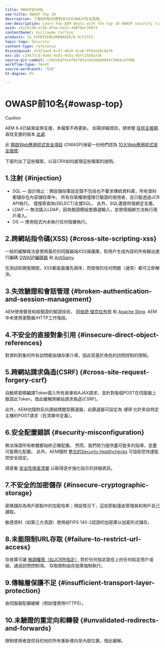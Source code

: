 ```yaml
---
title: OWASP前10名
seo-title: OWASP Top 10
description: 了解AEM如何應對前10大OWASP安全風險。
seo-description: Learn how AEM deals with the top 10 OWASP security risks.
uuid: a5a7e130-e15b-47ae-ba21-448f9ac76074
contentOwner: Guillaume Carlino
products: SG_EXPERIENCEMANAGER/6.4/SITES
topic-tags: Security
content-type: reference
discoiquuid: e5323ae8-bc37-4bc6-bca6-9763e18c8e76
exl-id: c29472c8-9a93-4cb1-9cb1-05fc155ba736
source-git-commit: c5b816d74c6f02f85476d16868844f39b4c47996
workflow-type: tm+mt
source-wordcount: '532'
ht-degree: 0%

---
```


# OWASP前10名{#owasp-top}

>[!CAUTION]
>
>AEM 6.4已結束延伸支援，本檔案不再更新。 如需詳細資訊，請參閱 [技術支援期](https://helpx.adobe.com//tw/support/programs/eol-matrix.html). 尋找支援的版本 [此處](https://experienceleague.adobe.com/docs/).

此 [開啟Web應用程式安全項目](https://www.owasp.org) (OWASP)保留一份他們認為 [10大Web應用程式安全風險](https://www.owasp.org/index.php/OWASP_Top_Ten_Project).

下面列出了這些檔案，以及CRX如何處理這些檔案的說明。

## 1.注射 {#injection}

* SQL — 設計阻止：預設儲存庫設定既不包括也不要求傳統資料庫，所有資料都儲存在內容儲存庫中。 所有存取權限僅限已驗證的使用者，且只能透過JCR API執行。 僅搜索查詢(SELECT)支援SQL。 此外，SQL還提供值綁定支援。
* LDAP — 無法插入LDAP，因為驗證模組會篩選輸入，並使用捆綁方法執行用戶導入。
* OS — 應用程式內未執行任何殼層執行。

## 2.跨網站指令碼(XSS) {#cross-site-scripting-xss}

一般的緩解做法是使用基於的伺服器端XSS保護庫，對用戶生成內容的所有輸出進行編碼 [OWASP編碼器](https://www.owasp.org/index.php/OWASP_Java_Encoder_Project) 和 [AntiSamy](https://www.owasp.org/index.php/Category:OWASP_AntiSamy_Project).

在測試和開發期間，XSS都是最優先順序，而發現的任何問題（通常）都可立即解決。

## 3.失效驗證和會話管理 {#broken-authentication-and-session-management}

AEM使用聲音和經驗證的驗證技術， [阿帕奇·傑克拉布特](https://jackrabbit.apache.org/) 和 [Apache Sling](https://sling.apache.org/). AEM中未使用瀏覽器/HTTP工作階段。

## 4.不安全的直接對象引用 {#insecure-direct-object-references}

對資料對象的所有訪問都由儲存庫介導，因此受基於角色的訪問控制的限制。

## 5.跨網站請求偽造(CSRF) {#cross-site-request-forgery-csrf}

自動將密碼編譯Token插入所有表單和AJAX請求，並針對每個POST在伺服器上驗證此Token，借此緩解跨網站請求偽造(CSRF)。

此外，AEM也隨附反向連結標題型篩選器，此篩選器可設定為 *僅限* 允許來自特定主機的POST請求（在清單中定義）。

## 6.安全配置錯誤 {#security-misconfiguration}

無法保證所有軟體都始終正確配置。 然而，我們努力提供盡可能多的指導，並盡可能簡化配置。 此外，AEM隨附 [整合的Security Healthchecks](/help/sites-administering/operations-dashboard.md) 可協助您快速監控安全設定。

請查看 [安全性檢查清單](/help/sites-administering/security-checklist.md) 以取得逐步強化指示的詳細資訊。

## 7.不安全的加密儲存 {#insecure-cryptographic-storage}

密碼儲存為用戶節點中的加密哈希；預設情況下，這些節點僅由管理員和用戶自己讀取。

敏感資料（如第三方憑證）使用經FIPS 140-2認證的加密庫以加密形式儲存。

## 8.未能限制URL存取 {#failure-to-restrict-url-access}

存放庫可讓 [微調權限（如JCR所指定）](https://www.adobe.io/experience-manager/reference-materials/spec/jcr/2.0/16_Access_Control_Management.html) 對於任何指定路徑上的任何給定用戶或組，通過訪問控制項。 存取限制由存放庫強制執行。

## 9.傳輸層保護不足 {#insufficient-transport-layer-protection}

由伺服器配置緩解（例如僅使用HTTPS）。

## 10.未驗證的重定向和轉發 {#unvalidated-redirects-and-forwards}

限制使用者提供目的地的所有重新導向至內部位置，借此緩解。
